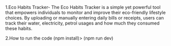1.Eco Habits Tracker-
The Eco Habits Tracker is a simple yet powerful tool that empowers individuals to monitor and improve their eco-friendly lifestyle choices. By uploading or manually entering daily bills or receipts, users can track their water, electricity, petrol usages and how much they consumed these habits.

2.How to run the code
(npm install)> 
(npm run dev)

